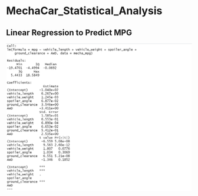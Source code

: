 # MechaCar_Statistical_Analysis

## Linear Regression to Predict MPG

![image](https://github.com/msingaram1/MechaCar_Statistical_Analysis/blob/main/resources/images/Deliverable%201.PNG)

